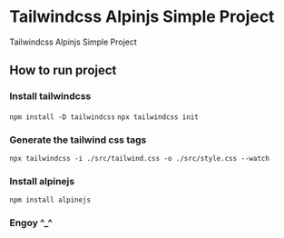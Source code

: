 # Tailwindcss Alpinjs Simple Project
Tailwindcss Alpinjs Simple Project

## How to run project

### Install tailwindcss

`npm install -D tailwindcss`
`npx tailwindcss init`

### Generate the tailwind css tags

`npx tailwindcss -i ./src/tailwind.css -o ./src/style.css --watch`

### Install alpinejs

`npm install alpinejs`

### Engoy ^_^
